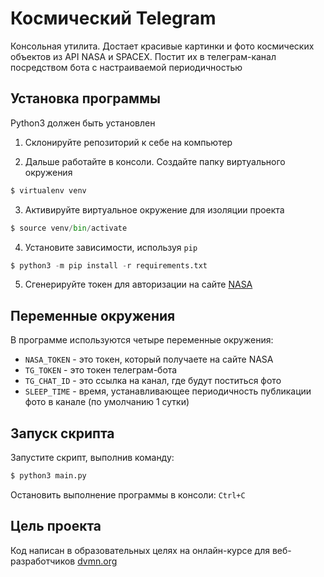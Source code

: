 # Космический Telegram 
Консольная утилита. Достает красивые картинки и фото космических объектов из API NASA и SPACEX. Постит их в телеграм-канал посредством бота с настраиваемой периодичностью

## Установка программы
Python3 должен быть установлен
1. Склонируйте репозиторий к себе на компьютер

2. Дальше работайте в консоли. Cоздайте папку виртуального окружения
```python
$ virtualenv venv
```
3. Активируйте виртуальное окружение для изоляции проекта
```python
$ source venv/bin/activate
```
4. Установите зависимости, используя `pip`
```python
$ python3 -m pip install -r requirements.txt
```
5. Сгенерируйте токен для авторизации на сайте [NASA](https://api.nasa.gov/)

## Переменные окружения
В программе используются четыре переменные окружения:
- `NASA_TOKEN` - это токен, который получаете на сайте NASA
- `TG_TOKEN` - это токен телеграм-бота
- `TG_CHAT_ID` - это ссылка на канал, где будут поститься фото
- `SLEEP_TIME` - время, устанавливающее периодичность публикации фото в канале (по умолчанию 1 сутки)

## Запуск скрипта
Запустите скрипт, выполнив команду:
```python
$ python3 main.py
```
Остановить выполнение программы в консоли: `Ctrl+C`

## Цель проекта
Код написан в образовательных целях на онлайн-курсе для веб-разработчиков [dvmn.org](http://dvmn.org/)
